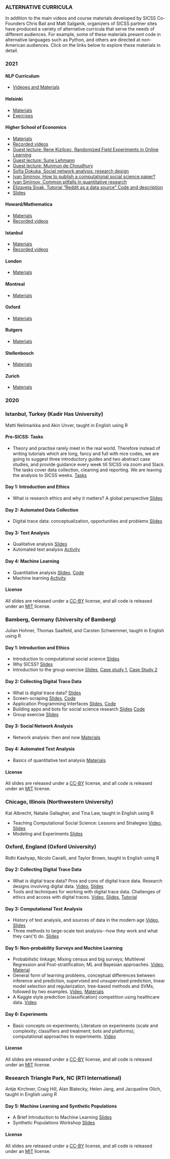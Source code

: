 ### ALTERNATIVE CURRICULA

In addition to the main videos and course materials developed by SICSS Co-Founders Chris Bail and Matt Salganik, organizers of SICSS partner sites have produced a variety of alternative curricula that serve the needs of different audiences. For example, some of these materials present code in alternative languages such as Python, and others are directed at non-American audiences. Click on the links below to explore these materials in detail.


### 2021

#### NLP Curriculum

- [Videoes and Materials](https://nlp-css-201-tutorials.github.io/nlp-css-201-tutorials/)

#### Helsinki
- [Materials](http://codingsocialscience.org/)
- [Exercises](https://github.com/codingsocialscience/intensive-course)

#### Higher School of Economics
- [Materials](https://sicss.io/2021/hse/schedule) 
- [Recorded videos](https://www.youtube.com/channel/UCZs3cb8xelfGXUfuWdBXGhA)
- [Guest lecture: Rene Kizilcec, Randomized Field Experiments in Online Learning](https://youtu.be/retX_cnW1os)
- [Guest lecture: Sune Lehmann](https://youtu.be/au7jsAad4nY)
- [Guest lecture: Munmun de Choudhury](https://youtu.be/8diSTxPqh80)
- [Sofia Dokuka, Social network analysis: research design](https://youtu.be/tEzUP2XztR8)
- [Ivan Smirnov, How to publish a computational social science paper?](https://youtu.be/GKktvbAsHUY)
- [Ivan Smirnov,  Common pitfalls in quantitative research](https://youtu.be/2M5ZqgIb7_s)
- [Elizaveta Sivak, Tutorial “Reddit as a data source” Code and description](https://sicss.io/2021/materials/hse/reddit_.html)
- [Slides](https://github.com/compsocialscience/summer-institute/blob/master/2021/materials/hse/SICSS%20HSE%202021%20Reddit%20Sivak.pdf)

#### Howard/Mathematica 
- [Materials](https://sicss.io/2021/howard-mathematica/schedule) 
- [Recorded videos](https://www.youtube.com/channel/UCIWamztabv6n47NSBZTYa2g/videos)

#### Istanbul 
- [Materials](https://sicss.io/2021/istanbul/schedule) 
- [Recorded videos](https://www.youtube.com/channel/UCuLtVSsjOcGyI0Rz1rCB5Gg/videos)

#### London
- [Materials](https://sicss.io/2021/london/schedule) 

#### Montreal
- [Materials](https://sicss.io/2021/montreal/schedule) 

#### Oxford
- [Materials](https://github.com/ruettenauer/SICSS-Spatial)

#### Rutgers
- [Materials](https://sicss.io/2021/rutgers/schedule) 

#### Stellenbosch
- [Materials](https://sicss.io/2021/stellenbosch/schedule) 

#### Zurich
- [Materials](https://github.com/computational-social-science-zurich/sicss-zurich)


### 2020 

### Istanbul, Turkey (Kadir Has University)

Matti Nelimarkka and Akin Unver, taught in English using R

#### Pre-SICSS: Tasks
- Theory and practise rarely meet in the real world. Therefore instead of writing tutorials which are long, fancy and full with nice codes, we are going to suggest three introductory guides and two abstract case studies, and provide guidance every week till SICSS via zoom and Slack. The tasks cover data collection, cleaning and reporting. We are leaving the analysis to SICSS weeks. [Tasks](https://github.com/compsocialscience/summer-institute/blob/master/2020/materials/istanbul/pre-SICSS%20tasks.md)

#### Day 1: Introduction and Ethics
- What is research ethics and why it matters? A global perspective [Slides](https://urldefense.proofpoint.com/v2/url?u=https-3A__github.com_compsocialscience_summer-2Dinstitute_raw_master_2019_istanbul_material_ethics.pptx&d=DwIGaQ&c=imBPVzF25OnBgGmVOlcsiEgHoG1i6YHLR0Sj_gZ4adc&r=MT-Z8xM6IWJcuwrMhSS_orYu7NXahq6npuGw-mSN924&m=QEYf9cwWx9lcuK9gAxPyHiaA3al45OOGH5CAesCZG7I&s=B03rM77JvWOqLXC-W6or1m2FdNqeK-8xY-r0gOR0yng&e= )

#### Day 2: Automated Data Collection
- Digital trace data: conceptualization, opportunities and problems [Slides](https://urldefense.proofpoint.com/v2/url?u=https-3A__github.com_compsocialscience_summer-2Dinstitute_raw_master_2019_istanbul_material_digitaltracedata.pptx&d=DwIGaQ&c=imBPVzF25OnBgGmVOlcsiEgHoG1i6YHLR0Sj_gZ4adc&r=MT-Z8xM6IWJcuwrMhSS_orYu7NXahq6npuGw-mSN924&m=QEYf9cwWx9lcuK9gAxPyHiaA3al45OOGH5CAesCZG7I&s=J6BU4fITcag8S5Yxtzs11ILriknUF2TIvEVoVMhNfZk&e= )

#### Day 3: Text Analysis
- Qualitative analysis [Slides](https://urldefense.proofpoint.com/v2/url?u=https-3A__github.com_compsocialscience_summer-2Dinstitute_raw_master_2019_istanbul_material_qualitativeanalysis.pptx&d=DwIGaQ&c=imBPVzF25OnBgGmVOlcsiEgHoG1i6YHLR0Sj_gZ4adc&r=MT-Z8xM6IWJcuwrMhSS_orYu7NXahq6npuGw-mSN924&m=QEYf9cwWx9lcuK9gAxPyHiaA3al45OOGH5CAesCZG7I&s=S9PVOJSf2IpFq2UA7x7b74WgkbBcLz-DQLmC1-yfyVc&e= )
- Automated text analysis [Activity](https://urldefense.proofpoint.com/v2/url?u=https-3A__github.com_compsocialscience_summer-2Dinstitute_raw_master_2019_istanbul_material_activity-5Ftextanalysis.docx&d=DwIGaQ&c=imBPVzF25OnBgGmVOlcsiEgHoG1i6YHLR0Sj_gZ4adc&r=MT-Z8xM6IWJcuwrMhSS_orYu7NXahq6npuGw-mSN924&m=QEYf9cwWx9lcuK9gAxPyHiaA3al45OOGH5CAesCZG7I&s=HordTgqtIOgilyNZE6UuLZ5YhfVlT0_vLsUHvZJdUPk&e= )

#### Day 4: Machine Learning
- Quantitative analysis [Slides](https://urldefense.proofpoint.com/v2/url?u=https-3A__github.com_compsocialscience_summer-2Dinstitute_raw_master_2019_istanbul_material_quantitative.pptx&d=DwIGaQ&c=imBPVzF25OnBgGmVOlcsiEgHoG1i6YHLR0Sj_gZ4adc&r=MT-Z8xM6IWJcuwrMhSS_orYu7NXahq6npuGw-mSN924&m=QEYf9cwWx9lcuK9gAxPyHiaA3al45OOGH5CAesCZG7I&s=T0w4QqUjRT-CFBey83R5P7MEBtzVzfsyQzC9Q-A8o54&e= ), [Code](https://urldefense.proofpoint.com/v2/url?u=https-3A__github.com_compsocialscience_summer-2Dinstitute_blob_master_2019_istanbul_material_Quantitative-2520analysis.ipynb&d=DwIGaQ&c=imBPVzF25OnBgGmVOlcsiEgHoG1i6YHLR0Sj_gZ4adc&r=MT-Z8xM6IWJcuwrMhSS_orYu7NXahq6npuGw-mSN924&m=QEYf9cwWx9lcuK9gAxPyHiaA3al45OOGH5CAesCZG7I&s=AYwBX5Zh7Z7_G152At-6NGMiSF_VGGKde4yJj2-ipNA&e= )
- Machine learning [Activity](https://urldefense.proofpoint.com/v2/url?u=https-3A__github.com_compsocialscience_summer-2Dinstitute_raw_master_2019_istanbul_material_activity-5Fquantitative.docx&d=DwIGaQ&c=imBPVzF25OnBgGmVOlcsiEgHoG1i6YHLR0Sj_gZ4adc&r=MT-Z8xM6IWJcuwrMhSS_orYu7NXahq6npuGw-mSN924&m=QEYf9cwWx9lcuK9gAxPyHiaA3al45OOGH5CAesCZG7I&s=fIxpJntq8rta5cEOhLINk-tq5OG9HdbhFp_ky6Cmt50&e= )

#### License

All slides are released under a <a href="https://urldefense.proofpoint.com/v2/url?u=https-3A__creativecommons.org_licenses_by_4.0_&d=DwIGaQ&c=imBPVzF25OnBgGmVOlcsiEgHoG1i6YHLR0Sj_gZ4adc&r=MT-Z8xM6IWJcuwrMhSS_orYu7NXahq6npuGw-mSN924&m=QEYf9cwWx9lcuK9gAxPyHiaA3al45OOGH5CAesCZG7I&s=fC60_FlQtTz_4mvF0hFmNBgsndqrp2VIhMEeVah65ck&e= ">CC-BY</a> license, and all code is released under an <a href="https://urldefense.proofpoint.com/v2/url?u=https-3A__en.wikipedia.org_wiki_MIT-5FLicense&d=DwIGaQ&c=imBPVzF25OnBgGmVOlcsiEgHoG1i6YHLR0Sj_gZ4adc&r=MT-Z8xM6IWJcuwrMhSS_orYu7NXahq6npuGw-mSN924&m=QEYf9cwWx9lcuK9gAxPyHiaA3al45OOGH5CAesCZG7I&s=dF0Ou8Ou6QMZOpGsjNvJl3VcA-U-ZPk3v8mMvo3Nsh4&e= ">MIT</a> license.

### Bamberg, Germany (University of Bamberg)

Julian Hohner, Thomas Saalfeld, and Carsten Schwemmer, taught in English using R

#### Day 1: Introduction and Ethics
- Introduction to computational social science [Slides](https://urldefense.proofpoint.com/v2/url?u=https-3A__github.com_compsocialscience_summer-2Dinstitute_raw_master_2019_bamberg_materials_day1-2Dethics_02-2Dintro-2Dcomputational-2Dsocial-2Dscience.pdf&d=DwIGaQ&c=imBPVzF25OnBgGmVOlcsiEgHoG1i6YHLR0Sj_gZ4adc&r=MT-Z8xM6IWJcuwrMhSS_orYu7NXahq6npuGw-mSN924&m=QEYf9cwWx9lcuK9gAxPyHiaA3al45OOGH5CAesCZG7I&s=2x6JKjRL5jOzFztsZNEUF042XLxr29I91BQJmvjq1C8&e= )
- Why SICSS? [Slides](https://urldefense.proofpoint.com/v2/url?u=https-3A__github.com_compsocialscience_summer-2Dinstitute_raw_master_2019_bamberg_materials_day1-2Dethics_02-2Dwhy-2Dsicss.pdf&d=DwIGaQ&c=imBPVzF25OnBgGmVOlcsiEgHoG1i6YHLR0Sj_gZ4adc&r=MT-Z8xM6IWJcuwrMhSS_orYu7NXahq6npuGw-mSN924&m=QEYf9cwWx9lcuK9gAxPyHiaA3al45OOGH5CAesCZG7I&s=1OtZOn6JR9AkAEYnZIO18psyPLWd7VmOFW-Tfyg8RBA&e= )
- Introduction to the group exercise [Slides](https://urldefense.proofpoint.com/v2/url?u=https-3A__github.com_compsocialscience_summer-2Dinstitute_raw_master_2019_bamberg_materials_day1-2Dethics_05-2Dintro-2Dgroup-2Dexercise.pdf&d=DwIGaQ&c=imBPVzF25OnBgGmVOlcsiEgHoG1i6YHLR0Sj_gZ4adc&r=MT-Z8xM6IWJcuwrMhSS_orYu7NXahq6npuGw-mSN924&m=QEYf9cwWx9lcuK9gAxPyHiaA3al45OOGH5CAesCZG7I&s=rtI8wPJZwL2e54_B9zo2tz9dt2oHPuVH2_FXPKz8Ws8&e= ), [Case study 1](https://urldefense.proofpoint.com/v2/url?u=https-3A__github.com_compsocialscience_summer-2Dinstitute_raw_master_2019_bamberg_materials_day1-2Dethics_group-2Dexercise_ethics-5Fcase-5Fstudy.pdf&d=DwIGaQ&c=imBPVzF25OnBgGmVOlcsiEgHoG1i6YHLR0Sj_gZ4adc&r=MT-Z8xM6IWJcuwrMhSS_orYu7NXahq6npuGw-mSN924&m=QEYf9cwWx9lcuK9gAxPyHiaA3al45OOGH5CAesCZG7I&s=KqMxCZGuyJERXesFvafLMr8mfLDcbzVCcVk4JzIiV50&e= ), [Case Study 2](https://urldefense.proofpoint.com/v2/url?u=https-3A__github.com_compsocialscience_summer-2Dinstitute_raw_master_2019_bamberg_materials_day1-2Dethics_group-2Dexercise_patreon-2Dcase-2Dstudy.pdf&d=DwIGaQ&c=imBPVzF25OnBgGmVOlcsiEgHoG1i6YHLR0Sj_gZ4adc&r=MT-Z8xM6IWJcuwrMhSS_orYu7NXahq6npuGw-mSN924&m=QEYf9cwWx9lcuK9gAxPyHiaA3al45OOGH5CAesCZG7I&s=PodQecPfWbVLjrrjVFY2G5xo2EXvV3A3wSGzH_4HgOI&e= )

#### Day 2: Collecting Digital Trace Data
- What is digital trace data? [Slides](https://urldefense.proofpoint.com/v2/url?u=https-3A__github.com_compsocialscience_summer-2Dinstitute_raw_master_2019_bamberg_materials_day2-2Ddigital-2Dtrace-2Ddata_02-2Dwhat-2Dist-2Ddigital-2Dtrace-2Ddata.pdf&d=DwIGaQ&c=imBPVzF25OnBgGmVOlcsiEgHoG1i6YHLR0Sj_gZ4adc&r=MT-Z8xM6IWJcuwrMhSS_orYu7NXahq6npuGw-mSN924&m=QEYf9cwWx9lcuK9gAxPyHiaA3al45OOGH5CAesCZG7I&s=cKygRoL1zSDxOEqHH8-STl7TqujKFQVPopSsq7uyyIc&e= )
- Screen-scraping [Slides](https://urldefense.proofpoint.com/v2/url?u=https-3A__github.com_compsocialscience_summer-2Dinstitute_raw_master_2019_bamberg_materials_day2-2Ddigital-2Dtrace-2Ddata_03-2Dscreenscraping.pdf&d=DwIGaQ&c=imBPVzF25OnBgGmVOlcsiEgHoG1i6YHLR0Sj_gZ4adc&r=MT-Z8xM6IWJcuwrMhSS_orYu7NXahq6npuGw-mSN924&m=QEYf9cwWx9lcuK9gAxPyHiaA3al45OOGH5CAesCZG7I&s=5jy2ETfTKTgXpaeCLPpKt9MHPJKhiC58C3Q-q3A9568&e= ), [Code](https://urldefense.proofpoint.com/v2/url?u=https-3A__github.com_compsocialscience_summer-2Dinstitute_raw_master_2019_bamberg_materials_day2-2Ddigital-2Dtrace-2Ddata_03-2Dscreenscraping.Rmd&d=DwIGaQ&c=imBPVzF25OnBgGmVOlcsiEgHoG1i6YHLR0Sj_gZ4adc&r=MT-Z8xM6IWJcuwrMhSS_orYu7NXahq6npuGw-mSN924&m=QEYf9cwWx9lcuK9gAxPyHiaA3al45OOGH5CAesCZG7I&s=N93OncgB2293jagpgoi9bqBDRAtwoJlkqQW4ryPC0E4&e= )
- Application Programming Interfaces [Slides](https://urldefense.proofpoint.com/v2/url?u=https-3A__github.com_compsocialscience_summer-2Dinstitute_raw_master_2019_bamberg_materials_day2-2Ddigital-2Dtrace-2Ddata_04-2Dapis.pdf&d=DwIGaQ&c=imBPVzF25OnBgGmVOlcsiEgHoG1i6YHLR0Sj_gZ4adc&r=MT-Z8xM6IWJcuwrMhSS_orYu7NXahq6npuGw-mSN924&m=QEYf9cwWx9lcuK9gAxPyHiaA3al45OOGH5CAesCZG7I&s=NhF9f2KU4EU8vOlIHKksTEu_iFa8DMPznCdupB9OzWw&e= ), [Code](https://urldefense.proofpoint.com/v2/url?u=https-3A__github.com_compsocialscience_summer-2Dinstitute_raw_master_2019_bamberg_materials_day2-2Ddigital-2Dtrace-2Ddata_04-2Dapis.Rmd&d=DwIGaQ&c=imBPVzF25OnBgGmVOlcsiEgHoG1i6YHLR0Sj_gZ4adc&r=MT-Z8xM6IWJcuwrMhSS_orYu7NXahq6npuGw-mSN924&m=QEYf9cwWx9lcuK9gAxPyHiaA3al45OOGH5CAesCZG7I&s=WilIxJ9nm_gLEr6aBTCLm0tj4AeCrdJdrVHJfOlwGyE&e= )
-  Building apps and bots for social science research [Slides](https://urldefense.proofpoint.com/v2/url?u=https-3A__github.com_compsocialscience_summer-2Dinstitute_raw_master_2019_bamberg_materials_day2-2Ddigital-2Dtrace-2Ddata_05-2Dbots-2Dapps.pdf&d=DwIGaQ&c=imBPVzF25OnBgGmVOlcsiEgHoG1i6YHLR0Sj_gZ4adc&r=MT-Z8xM6IWJcuwrMhSS_orYu7NXahq6npuGw-mSN924&m=QEYf9cwWx9lcuK9gAxPyHiaA3al45OOGH5CAesCZG7I&s=nWkUjJZ_RxHF5qisSvE5mUTAfs4wx6F_MhhZ4ygH7ag&e= ) [Code](https://urldefense.proofpoint.com/v2/url?u=https-3A__github.com_compsocialscience_summer-2Dinstitute_raw_master_2019_bamberg_materials_day2-2Ddigital-2Dtrace-2Ddata_05-2Dbots-2Dapps.Rmd&d=DwIGaQ&c=imBPVzF25OnBgGmVOlcsiEgHoG1i6YHLR0Sj_gZ4adc&r=MT-Z8xM6IWJcuwrMhSS_orYu7NXahq6npuGw-mSN924&m=QEYf9cwWx9lcuK9gAxPyHiaA3al45OOGH5CAesCZG7I&s=WKDPVGGlgcakk3MdoLUo6prn1Ukl3iPMXhHOdcwjdnk&e= )
- Group exercise [Slides](https://urldefense.proofpoint.com/v2/url?u=https-3A__github.com_compsocialscience_summer-2Dinstitute_raw_master_2019_bamberg_materials_day2-2Ddigital-2Dtrace-2Ddata_06-2Dgroup-2Dexercise.pdf&d=DwIGaQ&c=imBPVzF25OnBgGmVOlcsiEgHoG1i6YHLR0Sj_gZ4adc&r=MT-Z8xM6IWJcuwrMhSS_orYu7NXahq6npuGw-mSN924&m=QEYf9cwWx9lcuK9gAxPyHiaA3al45OOGH5CAesCZG7I&s=vJ4OyjZ52I3qCSi5a2djY_z97b3eiTjrPDcnnLDNV-A&e= )

#### Day 3: Social Network Analysis
- Network analysis: then and now [Materials](https://urldefense.proofpoint.com/v2/url?u=https-3A__github.com_compsocialscience_summer-2Dinstitute_tree_master_2019_bamberg_materials_day3-2Dsna&d=DwIGaQ&c=imBPVzF25OnBgGmVOlcsiEgHoG1i6YHLR0Sj_gZ4adc&r=MT-Z8xM6IWJcuwrMhSS_orYu7NXahq6npuGw-mSN924&m=QEYf9cwWx9lcuK9gAxPyHiaA3al45OOGH5CAesCZG7I&s=BGXf2nZ7P0gDDXti0DTHx1kRZrH5IAP9JfGjM7xuTi0&e= )

#### Day 4: Automated Text Analysis
- Basics of quantitative text analysis [Materials](https://urldefense.proofpoint.com/v2/url?u=https-3A__github.com_compsocialscience_summer-2Dinstitute_tree_master_2019_bamberg_materials_day4-2Dtext-2Danalysis&d=DwIGaQ&c=imBPVzF25OnBgGmVOlcsiEgHoG1i6YHLR0Sj_gZ4adc&r=MT-Z8xM6IWJcuwrMhSS_orYu7NXahq6npuGw-mSN924&m=QEYf9cwWx9lcuK9gAxPyHiaA3al45OOGH5CAesCZG7I&s=HaaZgrN5jkutbO99S34J3FWOp1wh7DiC40SXncKquUk&e= )

#### License

All slides are released under a <a href="https://urldefense.proofpoint.com/v2/url?u=https-3A__creativecommons.org_licenses_by_4.0_&d=DwIGaQ&c=imBPVzF25OnBgGmVOlcsiEgHoG1i6YHLR0Sj_gZ4adc&r=MT-Z8xM6IWJcuwrMhSS_orYu7NXahq6npuGw-mSN924&m=QEYf9cwWx9lcuK9gAxPyHiaA3al45OOGH5CAesCZG7I&s=fC60_FlQtTz_4mvF0hFmNBgsndqrp2VIhMEeVah65ck&e= ">CC-BY</a> license, and all code is released under an <a href="https://urldefense.proofpoint.com/v2/url?u=https-3A__en.wikipedia.org_wiki_MIT-5FLicense&d=DwIGaQ&c=imBPVzF25OnBgGmVOlcsiEgHoG1i6YHLR0Sj_gZ4adc&r=MT-Z8xM6IWJcuwrMhSS_orYu7NXahq6npuGw-mSN924&m=QEYf9cwWx9lcuK9gAxPyHiaA3al45OOGH5CAesCZG7I&s=dF0Ou8Ou6QMZOpGsjNvJl3VcA-U-ZPk3v8mMvo3Nsh4&e= ">MIT</a> license.

### Chicago, Illinois (Northwestern University)

Kat Albrecht, Natalie Gallagher, and Tina Law, taught in English using R

- Teaching Computational Social Science: Lessons and Strategies [Video](https://urldefense.proofpoint.com/v2/url?u=https-3A__youtu.be_T5Ix6ud9LWI&d=DwIGaQ&c=imBPVzF25OnBgGmVOlcsiEgHoG1i6YHLR0Sj_gZ4adc&r=MT-Z8xM6IWJcuwrMhSS_orYu7NXahq6npuGw-mSN924&m=QEYf9cwWx9lcuK9gAxPyHiaA3al45OOGH5CAesCZG7I&s=DzYeO62k29RkoLONBtJM4C1RKQ9PKRvq2BfyegMScS8&e= ), [Slides](https://urldefense.proofpoint.com/v2/url?u=https-3A__github.com_compsocialscience_summer-2Dinstitute_blob_master_2019_materials_speaker-2Dslides_Rochelle-5FTerman-5FChicago.pdf&d=DwIGaQ&c=imBPVzF25OnBgGmVOlcsiEgHoG1i6YHLR0Sj_gZ4adc&r=MT-Z8xM6IWJcuwrMhSS_orYu7NXahq6npuGw-mSN924&m=QEYf9cwWx9lcuK9gAxPyHiaA3al45OOGH5CAesCZG7I&s=1pXj3iQJILJKpMSH8Abp513aDZkr_oyydrRruttNKew&e= ) 
- Modeling and Experiments [Slides](https://urldefense.proofpoint.com/v2/url?u=https-3A__github.com_compsocialscience_summer-2Dinstitute_blob_master_2019_materials_speaker-2Dslides_Joshua-5FBecker-5FChicago.pdf&d=DwIGaQ&c=imBPVzF25OnBgGmVOlcsiEgHoG1i6YHLR0Sj_gZ4adc&r=MT-Z8xM6IWJcuwrMhSS_orYu7NXahq6npuGw-mSN924&m=QEYf9cwWx9lcuK9gAxPyHiaA3al45OOGH5CAesCZG7I&s=8tzFDRs8bFoer0pvlZVWvNFW4szMz4zhggI5bd3Ol_g&e= )

### Oxford, England (Oxford University)

Ridhi Kashyap, Nicolo Cavalli, and Taylor Brown, taught in English using R

#### Day 2: Collecting Digital Trace Data

- What is digital trace data? Pros and cons of digital trace data. Research designs involving digital data. [Video](https://urldefense.proofpoint.com/v2/url?u=https-3A__ox.cloud.panopto.eu_Panopto_Pages_Viewer.aspx-3Fid-3D7ed193d1-2D8992-2D4b35-2Dbfad-2Daa6c00fa0ccb&d=DwIGaQ&c=imBPVzF25OnBgGmVOlcsiEgHoG1i6YHLR0Sj_gZ4adc&r=MT-Z8xM6IWJcuwrMhSS_orYu7NXahq6npuGw-mSN924&m=QEYf9cwWx9lcuK9gAxPyHiaA3al45OOGH5CAesCZG7I&s=54jEJrO6P6hI2s1iF2wp5YhuGX743ut31z3msGUbF1o&e= ), [Slides](https://urldefense.proofpoint.com/v2/url?u=https-3A__github.com_compsocialscience_summer-2Dinstitute_raw_master_2019_oxford_materials_ditigal-5Ftrace-5Fdata_kashyap-5Fdigital-5Ftrace-5Fdata.pdf&d=DwIGaQ&c=imBPVzF25OnBgGmVOlcsiEgHoG1i6YHLR0Sj_gZ4adc&r=MT-Z8xM6IWJcuwrMhSS_orYu7NXahq6npuGw-mSN924&m=QEYf9cwWx9lcuK9gAxPyHiaA3al45OOGH5CAesCZG7I&s=Ag0b7xd-5P0qHyj_kpYcjin1RBopRfdD4VPse9CTxH0&e= )
- Tools and techniques for working with digital trace data. Challenges of ethics and access with digital traces. [Video](https://urldefense.proofpoint.com/v2/url?u=https-3A__ox.cloud.panopto.eu_Panopto_Pages_Viewer.aspx-3Fid-3D0402558a-2Daa03-2D411b-2Da2be-2Daa6c00fad8e8&d=DwIGaQ&c=imBPVzF25OnBgGmVOlcsiEgHoG1i6YHLR0Sj_gZ4adc&r=MT-Z8xM6IWJcuwrMhSS_orYu7NXahq6npuGw-mSN924&m=QEYf9cwWx9lcuK9gAxPyHiaA3al45OOGH5CAesCZG7I&s=C8R-IyiwJRW7F9Xq-sDuLQDcWwFlIu8v2TsiNLQDNRg&e= ), [Slides](https://urldefense.proofpoint.com/v2/url?u=https-3A__github.com_compsocialscience_summer-2Dinstitute_raw_master_2019_oxford_materials_ditigal-5Ftrace-5Fdata_kashyap-5Fdigital-5Ftrace-5Fdata-5F2.pdf&d=DwIGaQ&c=imBPVzF25OnBgGmVOlcsiEgHoG1i6YHLR0Sj_gZ4adc&r=MT-Z8xM6IWJcuwrMhSS_orYu7NXahq6npuGw-mSN924&m=QEYf9cwWx9lcuK9gAxPyHiaA3al45OOGH5CAesCZG7I&s=SdXK5KiT1nJcU8Xv8qZVWkqrzQcTtj0YYa8v_VRCNQw&e= ), [Tutorial](https://urldefense.proofpoint.com/v2/url?u=http-3A__htmlpreview.github.io_-3Fhttps-3A__github.com_compsocialscience_summer-2Dinstitute_blob_master_2019_oxford_materials_ditigal-5Ftrace-5Fdata_facebook-5Fmarketing-5Fapi-5Ftutorial.html&d=DwIGaQ&c=imBPVzF25OnBgGmVOlcsiEgHoG1i6YHLR0Sj_gZ4adc&r=MT-Z8xM6IWJcuwrMhSS_orYu7NXahq6npuGw-mSN924&m=QEYf9cwWx9lcuK9gAxPyHiaA3al45OOGH5CAesCZG7I&s=1ysAALHacuUFlKnPxp_rmxVU0EdoRTWSst4T3udTA6U&e= )

#### Day 3: Computational Text Analysis

- History of text analysis, and sources of data in the modern age [Video](https://urldefense.proofpoint.com/v2/url?u=https-3A__ox.cloud.panopto.eu_Panopto_Pages_Viewer.aspx-3Fid-3D806884e7-2D6fd5-2D4782-2Db38f-2Daa6c00fbb930&d=DwIGaQ&c=imBPVzF25OnBgGmVOlcsiEgHoG1i6YHLR0Sj_gZ4adc&r=MT-Z8xM6IWJcuwrMhSS_orYu7NXahq6npuGw-mSN924&m=QEYf9cwWx9lcuK9gAxPyHiaA3al45OOGH5CAesCZG7I&s=JHWlXsgeZ0rNqTELBpHIt-fHauRjvbAdW5E7yztqglc&e= ), [Slides](https://urldefense.proofpoint.com/v2/url?u=https-3A__github.com_compsocialscience_summer-2Dinstitute_raw_master_2019_oxford_materials_computational-5Ftext-5Fanalysis_SICSSOxford2019-5FComputationalTextAnalysis-5FPart1.pdf&d=DwIGaQ&c=imBPVzF25OnBgGmVOlcsiEgHoG1i6YHLR0Sj_gZ4adc&r=MT-Z8xM6IWJcuwrMhSS_orYu7NXahq6npuGw-mSN924&m=QEYf9cwWx9lcuK9gAxPyHiaA3al45OOGH5CAesCZG7I&s=2XFRqiYyb4BL1upJ3z4qEr1QAhmdJIzQoXy4ILluzwY&e= )
- Three methods to large-scale text analysis--how they work and what they can('t) do. [Slides](https://urldefense.proofpoint.com/v2/url?u=https-3A__github.com_compsocialscience_summer-2Dinstitute_raw_master_2019_oxford_materials_computational-5Ftext-5Fanalysis_SICSSOxford2019-5FComputationalTextAnalysis-5FPart2.pdf&d=DwIGaQ&c=imBPVzF25OnBgGmVOlcsiEgHoG1i6YHLR0Sj_gZ4adc&r=MT-Z8xM6IWJcuwrMhSS_orYu7NXahq6npuGw-mSN924&m=QEYf9cwWx9lcuK9gAxPyHiaA3al45OOGH5CAesCZG7I&s=8jjwUNrAK1lq3qWhCtfoL5q2N0024FAAe9AaYRT5RSo&e= )

#### Day 5: Non-probability Surveys and Machine Learning

- Probabilistic linkage; Mixing census and big surveys; Multilevel Regression and Post-stratification; ML and Bayesian approaches. [Video](https://urldefense.proofpoint.com/v2/url?u=https-3A__ox.cloud.panopto.eu_Panopto_Pages_Viewer.aspx-3Fid-3D3032f183-2Dc8e4-2D4e28-2Db8e2-2Daa6c00fcdc7e&d=DwIGaQ&c=imBPVzF25OnBgGmVOlcsiEgHoG1i6YHLR0Sj_gZ4adc&r=MT-Z8xM6IWJcuwrMhSS_orYu7NXahq6npuGw-mSN924&m=QEYf9cwWx9lcuK9gAxPyHiaA3al45OOGH5CAesCZG7I&s=maqgCR-tHnskxaBPKpdTAQl6Q7soBeCz2VWNwsUAcsY&e= ), [Material](https://urldefense.proofpoint.com/v2/url?u=https-3A__github.com_compsocialscience_summer-2Dinstitute_raw_master_2019_oxford_materials_non-5Fprobability-5Fsamples_Summer-5FSchool-5FHandout-5F-5F-5FPrediction-5Fand-5FPost-5FStratification-2D9.pdf&d=DwIGaQ&c=imBPVzF25OnBgGmVOlcsiEgHoG1i6YHLR0Sj_gZ4adc&r=MT-Z8xM6IWJcuwrMhSS_orYu7NXahq6npuGw-mSN924&m=QEYf9cwWx9lcuK9gAxPyHiaA3al45OOGH5CAesCZG7I&s=Z0__nviA7MoaQASdSwysVr5zMeYlPKOz9FRORfkPBMk&e= )
- General form of learning problems, conceptual differences between inference and prediction, supervised and unsupervised prediction, linear model selection and regularization, tree-based methods and SVMs, followed by two examples. [Video](https://urldefense.proofpoint.com/v2/url?u=https-3A__ox.cloud.panopto.eu_Panopto_Pages_Viewer.aspx-3Fid-3Dde40f466-2Da78e-2D4df4-2Dafeb-2Daa6c00fd3936&d=DwIGaQ&c=imBPVzF25OnBgGmVOlcsiEgHoG1i6YHLR0Sj_gZ4adc&r=MT-Z8xM6IWJcuwrMhSS_orYu7NXahq6npuGw-mSN924&m=QEYf9cwWx9lcuK9gAxPyHiaA3al45OOGH5CAesCZG7I&s=5ytg1SsBlv4kQDKjUZzx8MgqUdAQKAKKi_Ifrt9sg9U&e= ), [Materials](https://urldefense.proofpoint.com/v2/url?u=https-3A__crahal.github.io_teaching_MLatSICSS&d=DwIGaQ&c=imBPVzF25OnBgGmVOlcsiEgHoG1i6YHLR0Sj_gZ4adc&r=MT-Z8xM6IWJcuwrMhSS_orYu7NXahq6npuGw-mSN924&m=QEYf9cwWx9lcuK9gAxPyHiaA3al45OOGH5CAesCZG7I&s=kv1x9xPC_wVFHZj742xEnRStM6-AkAyIzx0rYv7GXBE&e= )
- A Kaggle style prediction (classification) competition using healthcare data. [Video](https://urldefense.proofpoint.com/v2/url?u=https-3A__ox.cloud.panopto.eu_Panopto_Pages_Viewer.aspx-3Fid-3Dde40f466-2Da78e-2D4df4-2Dafeb-2Daa6c00fd3936&d=DwIGaQ&c=imBPVzF25OnBgGmVOlcsiEgHoG1i6YHLR0Sj_gZ4adc&r=MT-Z8xM6IWJcuwrMhSS_orYu7NXahq6npuGw-mSN924&m=QEYf9cwWx9lcuK9gAxPyHiaA3al45OOGH5CAesCZG7I&s=5ytg1SsBlv4kQDKjUZzx8MgqUdAQKAKKi_Ifrt9sg9U&e= )

#### Day 6: Experiments

- Basic concepts on experiments; Literature on experiments (scale and complexity; classifiers and treatment; bots and platforms); computational approaches to experiments. [Video](https://urldefense.proofpoint.com/v2/url?u=https-3A__ox.cloud.panopto.eu_Panopto_Pages_Viewer.aspx-3Fid-3D7eaae28e-2D746d-2D430f-2D8336-2Daa6c00fdda3c&d=DwIGaQ&c=imBPVzF25OnBgGmVOlcsiEgHoG1i6YHLR0Sj_gZ4adc&r=MT-Z8xM6IWJcuwrMhSS_orYu7NXahq6npuGw-mSN924&m=QEYf9cwWx9lcuK9gAxPyHiaA3al45OOGH5CAesCZG7I&s=ZH7k3mgM7O3cCeYTvyn8XN-45fshM2jwP6j0hGDNJ3k&e= )

#### License

All slides are released under a <a href="https://urldefense.proofpoint.com/v2/url?u=https-3A__creativecommons.org_licenses_by_4.0_&d=DwIGaQ&c=imBPVzF25OnBgGmVOlcsiEgHoG1i6YHLR0Sj_gZ4adc&r=MT-Z8xM6IWJcuwrMhSS_orYu7NXahq6npuGw-mSN924&m=QEYf9cwWx9lcuK9gAxPyHiaA3al45OOGH5CAesCZG7I&s=fC60_FlQtTz_4mvF0hFmNBgsndqrp2VIhMEeVah65ck&e= ">CC-BY</a> license, and all code is released under an <a href="https://urldefense.proofpoint.com/v2/url?u=https-3A__en.wikipedia.org_wiki_MIT-5FLicense&d=DwIGaQ&c=imBPVzF25OnBgGmVOlcsiEgHoG1i6YHLR0Sj_gZ4adc&r=MT-Z8xM6IWJcuwrMhSS_orYu7NXahq6npuGw-mSN924&m=QEYf9cwWx9lcuK9gAxPyHiaA3al45OOGH5CAesCZG7I&s=dF0Ou8Ou6QMZOpGsjNvJl3VcA-U-ZPk3v8mMvo3Nsh4&e= ">MIT</a> license.

### Research Triangle Park, NC (RTI International)

Antje Kirchner, Craig Hill, Alan Blatecky, Helen Jang, and Jacqueline Olich, taught in English using R

#### Day 5: Machine Learning and Synthetic Populations
- A Brief Introduction to Machine Learning [Slides](https://urldefense.proofpoint.com/v2/url?u=https-3A__github.com_compsocialscience_summer-2Dinstitute_blob_master_2019_materials_speaker-2Dslides_GeorgiyBobashevSlides.pdf&d=DwIGaQ&c=imBPVzF25OnBgGmVOlcsiEgHoG1i6YHLR0Sj_gZ4adc&r=MT-Z8xM6IWJcuwrMhSS_orYu7NXahq6npuGw-mSN924&m=QEYf9cwWx9lcuK9gAxPyHiaA3al45OOGH5CAesCZG7I&s=uWkryCDdu7V3u6jOsm5WIupLiyuIi253DGh26VPf1KA&e= )
- Synthetic Populations Workshop [Slides](https://urldefense.proofpoint.com/v2/url?u=https-3A__github.com_compsocialscience_summer-2Dinstitute_blob_master_2019_materials_speaker-2Dslides_SynthPopSlides.pdf&d=DwIGaQ&c=imBPVzF25OnBgGmVOlcsiEgHoG1i6YHLR0Sj_gZ4adc&r=MT-Z8xM6IWJcuwrMhSS_orYu7NXahq6npuGw-mSN924&m=QEYf9cwWx9lcuK9gAxPyHiaA3al45OOGH5CAesCZG7I&s=5qmYfbG1dhT6WqElZsXIcKf6uomeAH7bdy2L_BkHyeQ&e= )

#### License

All slides are released under a <a href="https://urldefense.proofpoint.com/v2/url?u=https-3A__creativecommons.org_licenses_by_4.0_&d=DwIGaQ&c=imBPVzF25OnBgGmVOlcsiEgHoG1i6YHLR0Sj_gZ4adc&r=MT-Z8xM6IWJcuwrMhSS_orYu7NXahq6npuGw-mSN924&m=QEYf9cwWx9lcuK9gAxPyHiaA3al45OOGH5CAesCZG7I&s=fC60_FlQtTz_4mvF0hFmNBgsndqrp2VIhMEeVah65ck&e= ">CC-BY</a> license, and all code is released under an <a href="https://urldefense.proofpoint.com/v2/url?u=https-3A__en.wikipedia.org_wiki_MIT-5FLicense&d=DwIGaQ&c=imBPVzF25OnBgGmVOlcsiEgHoG1i6YHLR0Sj_gZ4adc&r=MT-Z8xM6IWJcuwrMhSS_orYu7NXahq6npuGw-mSN924&m=QEYf9cwWx9lcuK9gAxPyHiaA3al45OOGH5CAesCZG7I&s=dF0Ou8Ou6QMZOpGsjNvJl3VcA-U-ZPk3v8mMvo3Nsh4&e= ">MIT</a> license.

